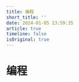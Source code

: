 ```yaml
---
title: 编程
short_title: ''
date: 2024-01-05 13:59:35
article: true
timeline: false
isOriginal: true
---
```



<!-- more -->


# 编程

‍

‍

‍
